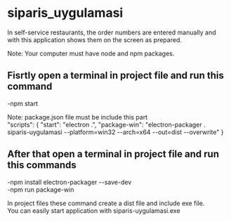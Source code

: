 # siparis_uygulamasi
In self-service restaurants, the order numbers are entered manually and with this application shows them on the screen as prepared.</br>

Note: Your computer must have node and npm packages.
## Fisrtly open a terminal in project file and run this command
-npm start</br>

Note: package.json file must be include this part</br>
"scripts": {
    "start": "electron .",
    "package-win": "electron-packager . siparis-uygulamasi --platform=win32 --arch=x64 --out=dist --overwrite"
}

## After that open a terminal in project file and run this commands
-npm install electron-packager --save-dev</br>
-npm run package-win</br>

In project files these command create a dist file and include exe file. </br>
You can easily start application with siparis-uygulamasi.exe
